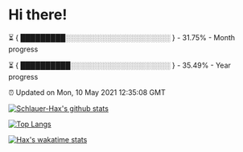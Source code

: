 # Hi there!

⏳ { █████████░░░░░░░░░░░░░░░░░░░░░ } - 31.75% - Month progress

⏳ { ██████████░░░░░░░░░░░░░░░░░░░░ } - 35.49% - Year progress

⏰ Updated on Mon, 10 May 2021 12:35:08 GMT


[![Schlauer-Hax's github stats](https://github-readme-stats.vercel.app/api?username=Schlauer-Hax&show_icons=true&theme=dark&count_private=true)](https://github.com/Schlauer-Hax)


[![Top Langs](https://github-readme-stats.vercel.app/api/top-langs/?username=Schlauer-Hax&layout=compact&theme=dark)](https://github.com/Schlauer-Hax?tab=repositories)


[![Hax's wakatime stats](https://github-readme-stats.vercel.app/api/wakatime?username=Hax&theme=dark)](https://wakatime.com/@Hax)

